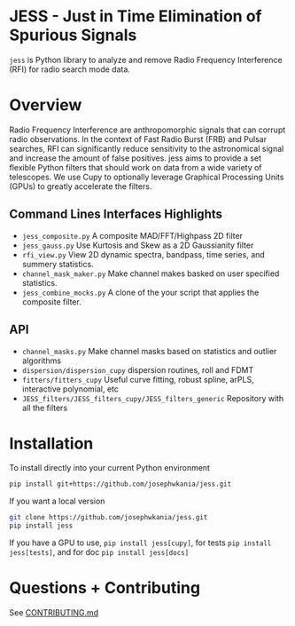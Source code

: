 # JESS - Just in Time Elimination of Spurious Signals

`jess` is Python library to analyze and remove Radio Frequency Interference (RFI) for radio search mode data.

# Overview
Radio Frequency Interference are anthropomorphic signals that can corrupt radio observations. In the context of Fast Radio Burst (FRB) and Pulsar searches, RFI can significantly reduce sensitivity to the astronomical signal and increase the amount of false positives. jess aims to provide a set flexible Python filters that should work on data from a wide variety of telescopes. We use Cupy to optionally leverage Graphical Processing Units (GPUs) to greatly accelerate the filters.

## Command Lines Interfaces Highlights
- `jess_composite.py` A composite MAD/FFT/Highpass 2D filter
- `jess_gauss.py` Use Kurtosis and Skew as a 2D Gaussianity filter
- `rfi_view.py` View 2D dynamic spectra, bandpass, time series, and summery statistics.
- `channel_mask_maker.py` Make channel makes basked on user specified statistics.
- `jess_combine_mocks.py` A clone of the your script that applies the composite filter.

## API
- `channel_masks.py` Make channel masks based on statistics and outlier algorithms
- `dispersion/dispersion_cupy` dispersion routines, roll and FDMT
- `fitters/fitters_cupy` Useful curve fitting, robust spline, arPLS, interactive polynomial, etc
- `JESS_filters/JESS_filters_cupy/JESS_filters_generic` Repository with all the filters

# Installation
To install directly into your current Python environment
```bash
pip install git+https://github.com/josephwkania/jess.git
```
If you want a local version
```bash
git clone https://github.com/josephwkania/jess.git
pip install jess
```

If you have a GPU to use, `pip install jess[cupy]`, for tests `pip install jess[tests]`, and for
doc `pip install jess[docs]`

# Questions + Contributing
See [CONTRIBUTING.md](https://github.com/josephwkania/jess/tree/master/CONTRIBUTING.md)
